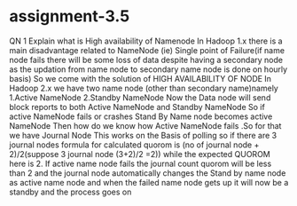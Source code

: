 # assignment-3.5
QN 1 Explain what is High availability of Namenode
In Hadoop 1.x there is a main disadvantage related to NameNode (ie) Single point of Failure(if name node fails there will  be some loss of data despite having a secondary node as the updation from name node to secondary name node is done on  hourly basis)
So we come with the solution of HIGH AVAILABILITY OF NODE 
In Hadoop 2.x we have two name node (other than secondary name)namely
1.Active NameNode
2.Standby NameNode
Now  the Data node will send block reports to both Active NameNode and Standby NameNode
So if active NameNode fails or crashes Stand By Name node becomes active NameNode
Then how do we know how Active NameNode fails  .So for that we have Journal Node 
This works on the Basis of polling so if there are 3 journal nodes formula for calculated quorom is
(no of journal node + 2)/2(suppose 3 journal node (3+2)/2 =2)) while the expected QUOROM here is 2.
If active name node fails the journal count quorom will be less than 2 and the journal node automatically changes the 
Stand by name node as active name node and when the failed name node gets up it will now be a standby and the process goes on 
 
